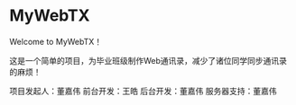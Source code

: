 MyWebTX
=======
Welcome to MyWebTX！

这是一个简单的项目，为毕业班级制作Web通讯录，减少了诸位同学同步通讯录的麻烦！





项目发起人：董嘉伟
前台开发：王皓
后台开发：董嘉伟
服务器支持：董嘉伟
